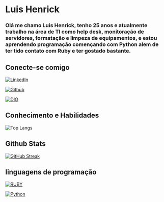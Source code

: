 # Luis Henrick 

### Olá me chamo Luis Henrick, tenho 25 anos e atualmente trabalho na área de TI como help desk, monitoração de servidores, formatação e limpeza de equipamentos, e estou aprendendo programação començando com Python alem de ter tido contato com Ruby e ter gostado bastante.    

## Conecte-se comigo

 [![LinkedIn](https://img.shields.io/badge/LinkedIn-000?style=for-the-badge&logo=linkedin&logoColor=191970)](https://www.linkedin.com/in/luis-henrick-b65b19242/) 
 
  [![Github](https://img.shields.io/badge/Github-000?style=for-the-badge&logo=github&logoColor=FFF)](https://github.com/Estimero)
 
[![DIO](https://github.com/Estimero/dio-lab-open-source/blob/main/docs/favicon.ico)](https://www.dio.me/users/luishenrick77)

## Conhecimento e Habilidades

![Top Langs](https://github-readme-stats-git-masterrstaa-rickstaa.vercel.app/api/top-langs/?username=Estimero&bg_color=000&border_color=30A3DC&title_color=E94D5F&text_color=FFF)

## Github Stats
[![GitHub Streak](https://streak-stats.demolab.com?user=Estimero&theme=dracula&hide_border=true&locale=pt_BR&date_format=j%20M%5B%20Y%5D)](https://git.io/streak-stats)

## linguagens de programação
[![RUBY](https://img.shields.io/badge/Ruby-FF0000?style=for-the-badge&logo=ruby)](https://www.ruby-lang.org/pt/)                         

[![Python](https://img.shields.io/badge/Python-FFFF00?style=for-the-badge&logo=python)](https://www.python.org/)
